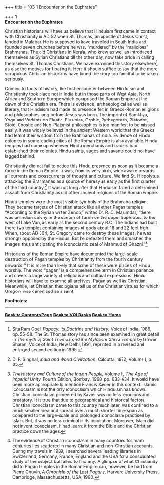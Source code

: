 +++
title = "03 1 Encounter on the Euphrates"

+++
**1**  
**Encounter on the Euphrates**

Christian historians will have us believe that Hinduism first came in contact with Christianity in AD 52 when St. Thomas, an apostle of Jesus Christ, landed in Malabar. He is supposed to have travelled in South India and founded seven churches before he was. “murdered” by the “malicious” Brahmanas. The old Christians in Kerala, who knew as well as introduced themselves as Syrian Christians till the other day, now take pride in calling themselves St. Thomas Christians. We have examined this story elsewhere[^1] as also the motives for floating it. Here it should suffice to say that the more scrupulous Christian historians have found the story too fanciful to be taken seriously.

Coming to facts of history, the first encounter between Hinduism and Christianity took place not in India but in those parts of West Asia, North Africa and Southern Europe which comprised the Roman Empire at the dawn of the Christian era. There is evidence, archaeological as well as literary, that Hinduism had made its presence felt in Graeco-Roman religions and philosophies long before Jesus was born. The imprint of Samkhya, Yoga and Vedanta on Eleatic, Elusinian, Orphic, Pythagorean, Platonist, Stoic, Gnostic and Neo-Platonist philosophies is too manifest to be missed easily. It was widely believed in the ancient Western world that the Greeks had learnt their wisdom from the Brahmanas of India. Evidence of Hindu colonies in some leading cities of the Roman Empire is also available. Hindu temples had come up wherever Hindu merchants and traders had established their colonies. Hindu saints, sages and savants could not have lagged behind.

Christianity did not fail to notice this Hindu presence as soon as it became a force in the Roman Empire. It was, from its very birth, wide awake towards all currents and crosscurrents of thought and culture. We find St. Hippolytus attacking the Brahmanas as a source of heresy as early as the first quarter of the third country.[^2] It was not long after that Hinduism faced a determined assault from Christianity as did other ancient religions of the Roman Empire.

Hindu temples were the most visible symbols of the Brahmana religion. They became targets of Christian attack like all other Pagan temples. “According to the Syrian writer Zenob,” writes Dr. R. C. Majumdar, “there was an Indian colony in the canton of Taron on the upper Euphrates, to the west of Lake Van, as early as the second century B.C. The Indians had built there two temples containing images of gods about 18 and 22 feet high. When, about AD 304, St. Gregory came to destroy these images, he was strongly opposed by the Hindus. But he defeated them and smashed the images, thus anticipating the iconoclastic zeal of Mahmud of Ghazni.”[^3]

Historians of the Roman Empire have documented the large-scale destruction of Pagan temples by Christianity from the fourth century onwards.[^4] It is more than likely that some of these were places of Hindu worship. The word “pagan” is a comprehensive term in Christian parlance and covers a large variety of religious and cultural expressions. Hindu historians will have to examine all archives, Pagan as well as Christian. Meanwhile, let Christian theologians tell us of the Christian virtues for which Gregory was canonised as a saint.  
 

**Footnotes:**

[^1]: Sita Ram Goel, *Papacy. Its Doctrine and History*, Voice of India, 1986, pp. 55-58. The St. Thomas story has since been examined in great detail in *The myth of Saint Thomas and the Mylapore Shiva Temple* by Ishwar Sharan, Voice of India, New Delhi, 1991, reprinted in a revised and enlarged second edition in 1995.

[^2]: D. P. Singhal, *India and World Civilization*, Calcutta, 1972, Volume I, p. 85.

[^3]: *The History and Culture of the Indian People*, Volume II, *The Age of Imperial Unity*, Fourth Edition, Bombay, 1968, pp. 633-634. It would have been more appropriate to mention Francis Xavier in this context. Islamic iconoclasm is not the only iconoclasm which Hinduism has known. Christian iconoclasm pioneered by Xavier was no less ferocious and predatory. It is true that due to geographical and historical factors, Christian iconoclasm came to this country much later, was confined to a much smaller area and spread over a much shorter time-span as compared to the large-scale and prolonged iconoclasm practised by Islam. But, it was no less criminal in its inspiration. Moreover, Islam did not invent iconoclasm. It had learnt it from the Bible and the Christian practice down the ages.

[^4]: The evidence of Christian iconoclasm in many countries for many centuries lies scattered in many Christian and non-Christian accounts. During my travels in 1989, I searched several leading libraries in Switzerland, Germany, France, England and the USA for a consolidated study of the subject but failed to find any. A glimpse of what Christianity did to Pagan temples in the Roman Empire can, however, be had from Pierre Chuvin, *A Chronicle of the Last Pagans*, Harvard University Press, Cambridge, Massachussetts, USA, 1990.

  

------------------------------------------------------------------------

**[Back to Contents Page](index.htm)    [Back to VOI
Books](http://voiceofdharma.org/books)    [Back to Home](http://voiceofdharma.org)**

